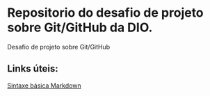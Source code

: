 # Repositorio do desafio de projeto sobre Git/GitHub da DIO.
Desafio de projeto sobre Git/GitHub

## Links úteis:
[Sintaxe básica Markdown](https://www.markdownguide.org/basic-syntax)

